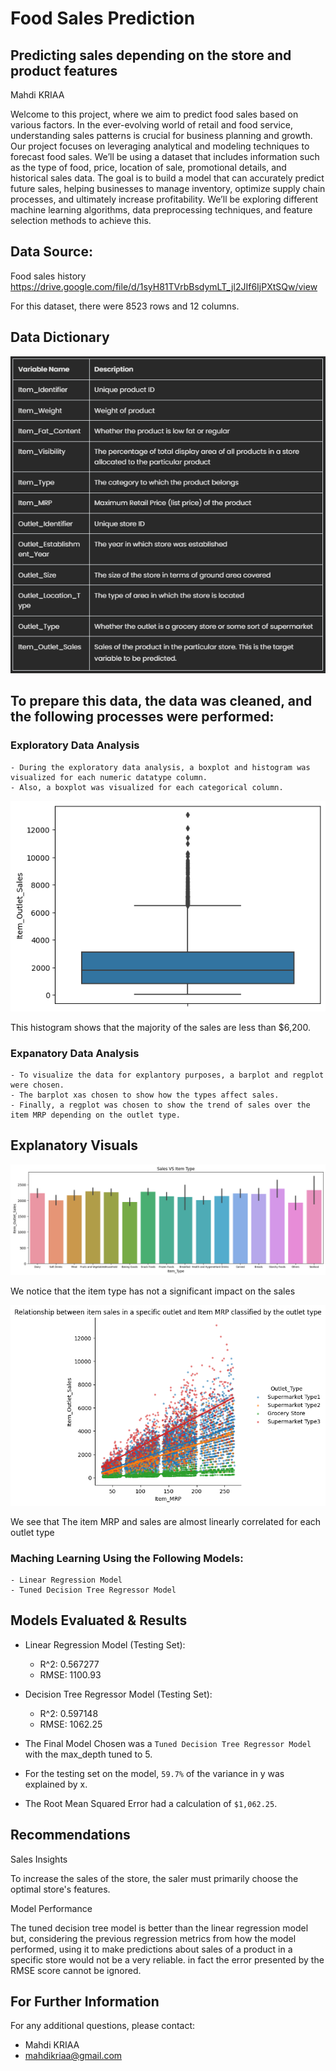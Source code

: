 # Food Sales Prediction

## Predicting sales depending on the store and product features

Mahdi KRIAA

Welcome to this project, where we aim to predict food sales based on various factors. In the ever-evolving world of retail and food service, understanding sales patterns is crucial for business planning and growth.
Our project focuses on leveraging analytical and modeling techniques to forecast food sales. We’ll be using a dataset that includes information such as the type of food, price, location of sale, promotional details, and historical sales data.
The goal is to build a model that can accurately predict future sales, helping businesses to manage inventory, optimize supply chain processes, and ultimately increase profitability. We’ll be exploring different machine learning algorithms, data preprocessing techniques, and feature selection methods to achieve this.

## Data Source: 
Food sales history
https://drive.google.com/file/d/1syH81TVrbBsdymLT_jl2JIf6IjPXtSQw/view

For this dataset, there were 8523 rows and 12 columns.

## Data Dictionary

<p align = "center"> 
  <img src = https://github.com/Mahdi-Kriaa/food_sales_prediction/blob/main/Images/data_dictionary.PNG>
</p>


## To prepare this data, the data was cleaned, and the following processes were performed:

### Exploratory Data Analysis
    - During the exploratory data analysis, a boxplot and histogram was visualized for each numeric datatype column. 
    - Also, a boxplot was visualized for each categorical column. 
    

<p align = "center"> 
  <img src = "https://github.com/Mahdi-Kriaa/food_sales_prediction/blob/main/Images/sales_boxplot.png">
</p>

This histogram shows that the majority of the sales are less than $6,200.


 ### Expanatory Data Analysis
    - To visualize the data for explantory purposes, a barplot and regplot were chosen.
    - The barplot xas chosen to show how the types affect sales. 
    - Finally, a regplot was chosen to show the trend of sales over the item MRP depending on the outlet type.


## Explanatory Visuals

<p align = "center"> 
  <img src = "https://github.com/Mahdi-Kriaa/food_sales_prediction/blob/main/Images/ItemType_VS_Sales.png">
</p>


We notice that the item type has not a significant impact on the sales


<p align = "center"> 
  <img src = "https://github.com/Mahdi-Kriaa/food_sales_prediction/blob/main/Images/ItemMRP_VS_Sales.png">
</p>


We see that The item MRP and sales are almost linearly correlated for each outlet type


 ### Maching Learning Using the Following Models:
    - Linear Regression Model
    - Tuned Decision Tree Regressor Model
    
## Models Evaluated & Results

- Linear Regression Model (Testing Set):
  - R^2: 0.567277
  - RMSE: 1100.93

- Decision Tree Regressor Model (Testing Set):
  - R^2: 0.597148
  - RMSE: 1062.25


- The Final Model Chosen was a `Tuned Decision Tree Regressor Model` with the max_depth tuned to 5.
- For the testing set on the model, `59.7%` of the variance in y was explained by x. 
- The Root Mean Squared Error had a calculation of `$1,062.25`.

## Recommendations

Sales Insights

To increase the sales of the store, the saler must primarily choose the optimal store's features.

Model Performance

The tuned decision tree model is better than the linear regression model but, considering the previous regression metrics from how the model performed, using it to make predictions about sales of a product in a specific store would not be a very reliable. in fact the error presented by the RMSE score cannot be ignored.



## For Further Information

For any additional questions, please contact:
- Mahdi KRIAA
- mahdikriaa@gmail.com
